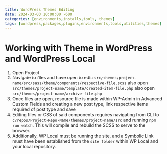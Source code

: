 ```yaml
---
title: WordPress Themes Editing
date: 2024-03-03 10:00:00 -600
categories: [environments,installs,tools, themes]
tags: [wordpress,packages,plugins,environments,tools,utilities,themes]
---
```


# Working with Theme in WordPress and WordPress Local

1. Open Project
2. Navigate to files and have open to edit: `src/themes/project-name/src/sass/theme/components/respective-file.scss` also open `src/themes/project-name/template/created-item-file.php` also open `src/themes/project-name/archive-file.php`
3. Once files are open, resource file is made within WP-Admin in Advanced Custom Fields and creating a new post type, link respective items required of post type and save
4. Editing files or CSS of said components requires navigating from CLI to `c/repos/Project-Repo-Name/themes/project-name/src` and running `npm run watch`. This will compile and rebuild the SCSS to serve to the browser.
5. Additionally, WP Local must be running the site, and a Symbolic Link must have been established from the `site folder` within WP Local and your local repository.